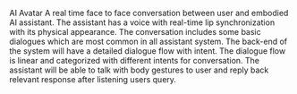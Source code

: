 AI Avatar
A real time face to face conversation between user and embodied AI assistant. The assistant has a voice with real-time lip synchronization with its physical appearance.
The conversation includes some basic dialogues which are most common in all assistant system. The back-end of the system will have a detailed dialogue flow with intent. The dialogue flow is linear
and categorized with different intents for conversation. The assistant will be able to talk with body gestures to user and reply back relevant response after listening users query.
